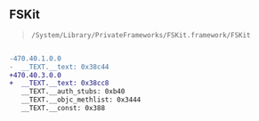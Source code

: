 ## FSKit

> `/System/Library/PrivateFrameworks/FSKit.framework/FSKit`

```diff

-470.40.1.0.0
-  __TEXT.__text: 0x38c44
+470.40.3.0.0
+  __TEXT.__text: 0x38cc8
   __TEXT.__auth_stubs: 0xb40
   __TEXT.__objc_methlist: 0x3444
   __TEXT.__const: 0x388

```
